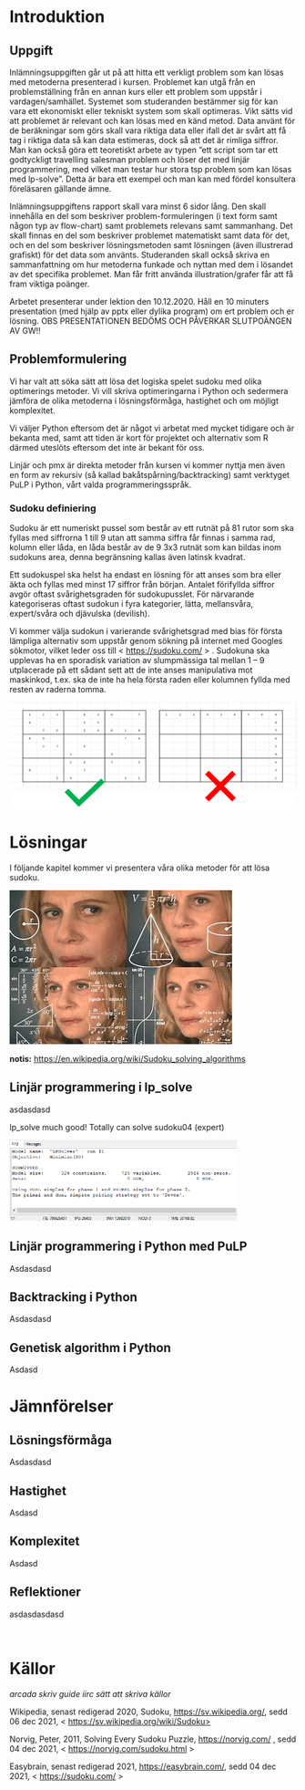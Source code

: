 # Introduktion
## Uppgift
Inlämningsuppgiften går ut på att hitta ett verkligt problem som kan lösas med metoderna presenterad i kursen. Problemet kan utgå från en problemställning från en annan kurs eller ett problem som uppstår i vardagen/samhället. Systemet som studeranden bestämmer sig för kan vara ett ekonomiskt eller tekniskt system som skall optimeras. Vikt sätts vid att problemet är relevant och kan lösas med en känd metod. Data använt för de beräkningar som görs skall vara riktiga data eller ifall det är svårt att få tag i riktiga data så kan data estimeras, dock så att det är rimliga siffror. Man kan också göra ett teoretiskt arbete av typen ”ett script som tar ett godtyckligt travelling salesman problem och löser det med linjär programmering, med vilket man testar hur stora tsp problem som kan lösas med lp-solve”. Detta är bara ett exempel och man kan med fördel konsultera föreläsaren gällande ämne.

Inlämningsuppgiftens rapport skall vara minst 6 sidor lång. Den skall innehålla en del som beskriver problem-formuleringen (i text form samt någon typ av flow-chart) samt problemets relevans samt sammanhang. Det skall finnas en del som beskriver problemet matematiskt samt data för det, och en del som beskriver lösningsmetoden samt lösningen (även illustrerad grafiskt) för det data som använts.
Studeranden skall också skriva en sammanfattning om hur metoderna funkade och nyttan med dem i lösandet av det specifika problemet. Man får fritt använda illustration/grafer får att få fram viktiga poänger.

Arbetet presenterar under lektion den 10.12.2020. Håll en 10 minuters presentation (med hjälp av pptx eller dylika program) om ert problem och er lösning. OBS PRESENTATIONEN BEDÖMS OCH PÅVERKAR SLUTPOÄNGEN AV GW!!

## Problemformulering
Vi har valt att söka sätt att lösa det logiska spelet sudoku med olika optimerings metoder. Vi vill skriva optimeringarna i Python och sedermera jämföra de olika metoderna i lösningsförmåga, hastighet och om möjligt komplexitet.

Vi väljer Python eftersom det är något vi arbetat med mycket tidigare och är bekanta med, samt att tiden är kort för projektet och alternativ som R därmed uteslöts eftersom det inte är bekant för oss.

Linjär och pmx är direkta metoder från kursen vi kommer nyttja men även en form av rekursiv (så kallad bakåtspårning/backtracking) samt verktyget PuLP i Python, vårt valda programmeringsspråk.

### Sudoku definiering
Sudoku är ett numeriskt pussel som består av ett rutnät på 81 rutor som ska fyllas med siffrorna 1 till 9 utan att samma siffra får finnas i samma rad, kolumn eller låda, en låda består av de 9 3x3 rutnät som kan bildas inom sudokuns area, denna begränsning kallas även latinsk kvadrat.

Ett sudokuspel ska helst ha endast en lösning för att anses som bra eller äkta och fyllas med minst 17 siffror från början. Antalet förifyllda siffror avgör oftast svårighetsgraden för sudokupusslet. För närvarande kategoriseras oftast sudokun i fyra kategorier, lätta, mellansvåra, expert/svåra och djävulska (devilish).

Vi kommer välja sudokun i varierande svårighetsgrad med bias för första lämpliga alternativ som uppstår genom sökning på internet med Googles sökmotor, vilket leder oss till < https://sudoku.com/ > . Sudokuna ska upplevas ha en sporadisk variation av slumpmässiga tal mellan 1 – 9 utplacerade på ett sådant sett att de inte anses manipulativa mot maskinkod, t.ex. ska de inte ha hela första raden eller kolumnen fyllda med resten av raderna tomma.

![sudoku example](/img/sudoku_good_bad.png)

# Lösningar
I följande kapitel kommer vi presentera våra olika metoder för att lösa sudoku.

![think](/img/thinking_meme.jpg)

**notis:**
https://en.wikipedia.org/wiki/Sudoku_solving_algorithms

## Linjär programmering i lp_solve
asdasdasd

lp_solve much good!
Totally can solve sudoku04 (expert)

<img src="img/lpsolve_sudoku04_thisisfine_zoom.png" alt="drawing" width="400"/>

## Linjär programmering i Python med PuLP
Asdasdasd
## Backtracking i Python
Asdasdasd
## Genetisk algorithm i Python
Asdasd
# Jämnförelser
## Lösningsförmåga
Asdasdasd
## Hastighet
Asdasd
## Komplexitet
Asdasd
## Reflektioner
asdasdasdasd



 
# Källor

*arcada skriv guide iirc sätt att skriva källor*

Wikipedia, senast redigerad 2020, Sudoku, https://sv.wikipedia.org/, sedd 06 dec 2021, < https://sv.wikipedia.org/wiki/Sudoku> 

Norvig, Peter, 2011, Solving Every Sudoku Puzzle, https://norvig.com/ , sedd 04 dec 2021, < https://norvig.com/sudoku.html >

Easybrain, senast redigerad 2021, https://easybrain.com/, sedd 04 dec 2021, < https://sudoku.com/ > 
